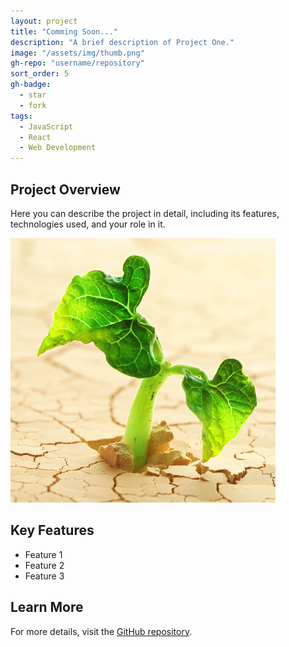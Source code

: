 ```yaml
---
layout: project
title: "Comming Soon..."
description: "A brief description of Project One."
image: "/assets/img/thumb.png"
gh-repo: "username/repository"
sort_order: 5
gh-badge:
  - star
  - fork
tags:
  - JavaScript
  - React
  - Web Development
---
```


## Project Overview

Here you can describe the project in detail, including its features, technologies used, and your role in it.

![Project Image](/assets/img/thumb.png)

## Key Features

- Feature 1
- Feature 2
- Feature 3

## Learn More

For more details, visit the [GitHub repository](https://github.com/username/repository).
